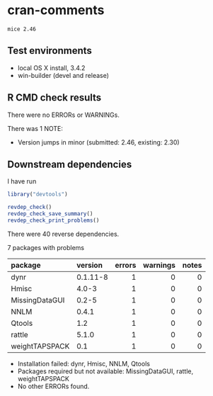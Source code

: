 cran-comments
================

`mice 2.46`

Test environments
-----------------

-   local OS X install, 3.4.2
-   win-builder (devel and release)

R CMD check results
-------------------

There were no ERRORs or WARNINGs.

There was 1 NOTE:

-   Version jumps in minor (submitted: 2.46, existing: 2.30)

Downstream dependencies
-----------------------

I have run

``` r
library("devtools")

revdep_check()
revdep_check_save_summary()
revdep_check_print_problems()
```

There were 40 reverse dependencies.

7 packages with problems

| package        | version  |  errors|  warnings|  notes|
|:---------------|:---------|-------:|---------:|------:|
| dynr           | 0.1.11-8 |       1|         0|      0|
| Hmisc          | 4.0-3    |       1|         0|      0|
| MissingDataGUI | 0.2-5    |       1|         0|      0|
| NNLM           | 0.4.1    |       1|         0|      0|
| Qtools         | 1.2      |       1|         0|      0|
| rattle         | 5.1.0    |       1|         0|      0|
| weightTAPSPACK | 0.1      |       1|         0|      0|

-   Installation failed: dynr, Hmisc, NNLM, Qtools
-   Packages required but not available: MissingDataGUI, rattle, weightTAPSPACK
-   No other ERRORs found.
